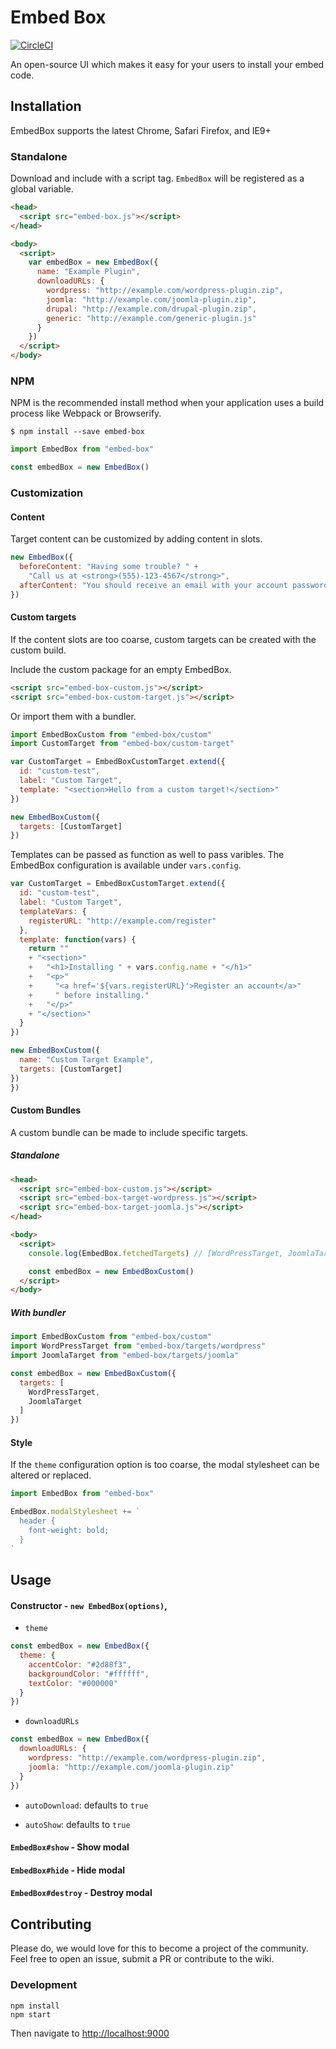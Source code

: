 # Embed Box

[![CircleCI](https://circleci.com/gh/EagerIO/EmbedBox/tree/master.svg?style=svg)](https://circleci.com/gh/EagerIO/EmbedBox/tree/master)

An open-source UI which makes it easy for your users to install your embed code.

## Installation

EmbedBox supports the latest Chrome, Safari Firefox, and IE9+

### Standalone

Download and include with a script tag.
`EmbedBox` will be registered as a global variable.

```html
<head>
  <script src="embed-box.js"></script>
</head>

<body>
  <script>
    var embedBox = new EmbedBox({
      name: "Example Plugin",
      downloadURLs: {
        wordpress: "http://example.com/wordpress-plugin.zip",
        joomla: "http://example.com/joomla-plugin.zip",
        drupal: "http://example.com/drupal-plugin.zip",
        generic: "http://example.com/generic-plugin.js"
      }
    })
  </script>
</body>
```

### NPM

NPM is the recommended install method when your application uses a build process like Webpack or Browserify.

```shell
$ npm install --save embed-box
```

```javascript
import EmbedBox from "embed-box"

const embedBox = new EmbedBox()
```

### Customization

#### Content

Target content can be customized by adding content in slots.

```javascript
new EmbedBox({
  beforeContent: "Having some trouble? " +
    "Call us at <strong>(555)-123-4567</strong>",
  afterContent: "You should receive an email with your account password."
})
```

#### Custom targets

If the content slots are too coarse, custom targets can be created with the custom build.

Include the custom package for an empty EmbedBox.

```html
<script src="embed-box-custom.js"></script>
<script src="embed-box-custom-target.js"></script>
```

Or import them with a bundler.

```javascript
import EmbedBoxCustom from "embed-box/custom"
import CustomTarget from "embed-box/custom-target"
```

```javascript
var CustomTarget = EmbedBoxCustomTarget.extend({
  id: "custom-test",
  label: "Custom Target",
  template: "<section>Hello from a custom target!</section>"
})

new EmbedBoxCustom({
  targets: [CustomTarget]
})
```

Templates can be passed as function as well to pass varibles.
The EmbedBox configuration is available under `vars.config`.

```javascript
var CustomTarget = EmbedBoxCustomTarget.extend({
  id: "custom-test",
  label: "Custom Target",
  templateVars: {
    registerURL: "http://example.com/register"
  },
  template: function(vars) {
    return ""
    + "<section>"
    +   "<h1>Installing " + vars.config.name + "</h1>"
    +   "<p>"
    +     "<a href='${vars.registerURL}'>Register an account</a>"
    +     " before installing."
    +   "</p>"
    + "</section>"
  }
})

new EmbedBoxCustom({
  name: "Custom Target Example",
  targets: [CustomTarget]
})
})
```

#### Custom Bundles

A custom bundle can be made to include specific targets.

##### Standalone

```html
<head>
  <script src="embed-box-custom.js"></script>
  <script src="embed-box-target-wordpress.js"></script>
  <script src="embed-box-target-joomla.js"></script>
</head>

<body>
  <script>
    console.log(EmbedBox.fetchedTargets) // [WordPressTarget, JoomlaTarget]

    const embedBox = new EmbedBoxCustom()
  </script>
</body>
```

##### With bundler

```javascript
import EmbedBoxCustom from "embed-box/custom"
import WordPressTarget from "embed-box/targets/wordpress"
import JoomlaTarget from "embed-box/targets/joomla"

const embedBox = new EmbedBoxCustom({
  targets: [
    WordPressTarget,
    JoomlaTarget
  ]
})
```

#### Style

If the `theme` configuration option is too coarse, the modal stylesheet can be altered or replaced.

```javascript
import EmbedBox from "embed-box"

EmbedBox.modalStylesheet += `
  header {
    font-weight: bold;
  }
`
```

## Usage

#### Constructor - `new EmbedBox(options)`,

- `theme`

```javascript
const embedBox = new EmbedBox({
  theme: {
    accentColor: "#2d88f3",
    backgroundColor: "#ffffff",
    textColor: "#000000"
  }
})
```

- `downloadURLs`

```javascript
const embedBox = new EmbedBox({
  downloadURLs: {
    wordpress: "http://example.com/wordpress-plugin.zip",
    joomla: "http://example.com/joomla-plugin.zip"
  }
})
```

- `autoDownload`: defaults to `true`

- `autoShow`: defaults to `true`

#### `EmbedBox#show` - Show modal

#### `EmbedBox#hide` - Hide modal

#### `EmbedBox#destroy` - Destroy modal

## Contributing

Please do, we would love for this to become a project of the community.
Feel free to open an issue, submit a PR or contribute to the wiki.

### Development

```shell
npm install
npm start
```

Then navigate to <a href="http://localhost:9000" target="_blank">http://localhost:9000</a>
